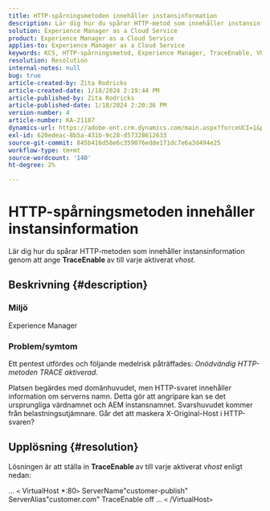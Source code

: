 ```yaml
---
title: HTTP-spårningsmetoden innehåller instansinformation
description: Lär dig hur du spårar HTTP-metod som innehåller instansinformation.
solution: Experience Manager as a Cloud Service
product: Experience Manager as a Cloud Service
applies-to: Experience Manager as a Cloud Service
keywords: KCS, HTTP-spårningsmetod, Experience Manager, TraceEnable, Vhost
resolution: Resolution
internal-notes: null
bug: true
article-created-by: Zita Rodricks
article-created-date: 1/18/2024 2:19:44 PM
article-published-by: Zita Rodricks
article-published-date: 1/18/2024 2:20:36 PM
version-number: 4
article-number: KA-21187
dynamics-url: https://adobe-ent.crm.dynamics.com/main.aspx?forceUCI=1&pagetype=entityrecord&etn=knowledgearticle&id=41a8f49e-0cb6-ee11-a569-6045bd0065f9
exl-id: 620edeac-8b5a-431b-9c28-d57328612633
source-git-commit: 845b416d58e6c359076edde171dc7e6a3d494e25
workflow-type: tm+mt
source-wordcount: '140'
ht-degree: 2%

---
```


# HTTP-spårningsmetoden innehåller instansinformation


Lär dig hur du spårar HTTP-metoden som innehåller instansinformation genom att ange <b>TraceEnable </b>av till varje aktiverat *vhost.*

## Beskrivning {#description}


### <b>Miljö</b>

Experience Manager



### <b>Problem/symtom</b>

Ett pentest utfördes och följande medelrisk påträffades: *Onödvändig HTTP-metoden TRACE aktiverad*.

Platsen begärdes med domänhuvudet, men HTTP-svaret innehåller information om serverns namn. Detta gör att angripare kan se det ursprungliga värdnamnet och AEM instansnamnet. Svarshuvudet kommer från belastningsutjämnare. Går det att maskera X-Original-Host i HTTP-svaren?


## Upplösning {#resolution}


Lösningen är att ställa in <b>TraceEnable </b>av till varje aktiverat *vhost* enligt nedan:

...
`<` VirtualHost \*:80`>`
ServerName&quot;customer-publish&quot; ServerAlias&quot;customer.com&quot; TraceEnable off ...
`<` /VirtualHost`>`
